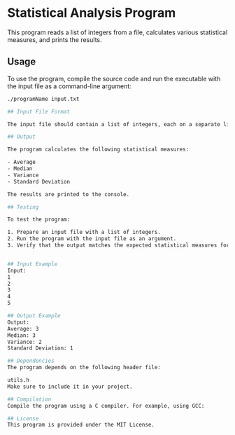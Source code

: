 # Statistical Analysis Program

This program reads a list of integers from a file, calculates various statistical measures, and prints the results.

## Usage

To use the program, compile the source code and run the executable with the input file as a command-line argument:

```bash
./programName input.txt

## Input File Format

The input file should contain a list of integers, each on a separate line.

## Output

The program calculates the following statistical measures:

- Average
- Median
- Variance
- Standard Deviation

The results are printed to the console.

## Testing

To test the program:

1. Prepare an input file with a list of integers.
2. Run the program with the input file as an argument.
3. Verify that the output matches the expected statistical measures for the input data.


## Input Example
Input:
1
2
3
4
5

## Output Example
Output:
Average: 3
Median: 3
Variance: 2
Standard Deviation: 1

## Dependencies
The program depends on the following header file:

utils.h
Make sure to include it in your project.

## Compilation
Compile the program using a C compiler. For example, using GCC:

## License
This program is provided under the MIT License.
